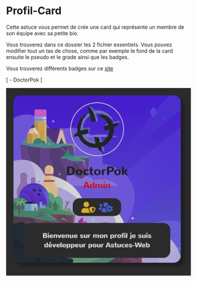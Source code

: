 # Profil-Card

Cette astuce vous permet de crée une card qui représente un membre de son équipe avec sa petite bio.

Vous trouverez dans ce dossier les 2 fichier essentiels. Vous pouvez modifier tout un tas de chose, comme par exemple le fond de la card ensuite le pseudo et le grade ainsi que les badges.

Vous trouverez différents badges sur ce [site](https://fontawesome.com/)

[ - DoctorPok ]

<div align="center">
  <img src="https://github.com/DoctorPok42/Astuces-Web/blob/main/V1/IMG/Profil-Card.PNG">
</div>
